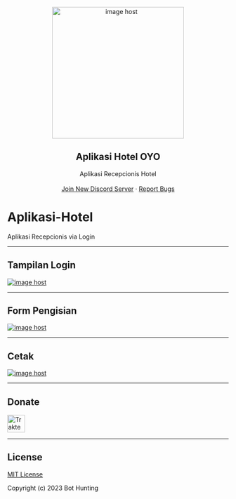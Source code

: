 
<br/>
<div align="center">
<a href="https://imgbox.com/dfcoZahK" target="_blank"><img src="https://thumbs2.imgbox.com/df/f1/dfcoZahK_t.png" alt="image host"alt="Logo" width="300" height="300"/></a>
  
  <h2 align="center">Aplikasi Hotel OYO</h3>

  <p align="center">
    Aplikasi Recepcionis Hotel</b>
    <br />
    <br />
    <a href="http://discord.gg/a4tEY45Trz">Join New Discord Server</a>
    ·
    <a href="http://discord.gg/a4tEY45Trz">Report Bugs</a>
    
  </p>
</div>
  
# Aplikasi-Hotel
Aplikasi Recepcionis via Login

---------------------------------------
## Tampilan Login

<a href="https://imgbox.com/UIgNWUDL" target="_blank"><img src="https://images2.imgbox.com/f3/27/UIgNWUDL_o.png" alt="image host"/></a>

---------------------------------------
## Form Pengisian

<a href="https://imgbox.com/2zi06VlG" target="_blank"><img src="https://images2.imgbox.com/ba/85/2zi06VlG_o.png" alt="image host"/></a>

---------------------------------------
## Cetak

<a href="https://imgbox.com/YK93uJEj" target="_blank"><img src="https://images2.imgbox.com/f1/84/YK93uJEj_o.png" alt="image host"/></a>

---------------------------------------

## Donate

<a href="https://trakteer.id/hunty" target="_blank"><img id="wse-buttons-preview" src="https://cdn.trakteer.id/images/embed/trbtn-blue-6.png" height="40" style="border:0px;height:40px;" alt="Trakteer Saya"></a>

---------------------------------------
## License

[MIT License](https://github.com/BotHunting/Wa-OpenAI/blob/main/LICENSE)

Copyright (c) 2023 Bot Hunting
